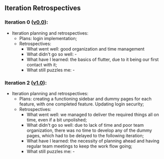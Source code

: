 ## Iteration Retrospectives

### Iteration 0 ([v0.0](https://github.com/LEIC-ES-2021-22/2LEIC15T1/releases/tag/v0.0)):

* Iteration planning and retrospectives: 
  * Plans: login implementation;
  * Retrospectives:
    - What went well: good organization and time management
    - What didn't go so well: -
    - What have I learned: the basics of flutter, due to it being our first contact with it;
    - What still puzzles me: -

### Iteration 2 ([v1.0](https://github.com/LEIC-ES-2021-22/2LEIC15T1/releases/tag/v1.0)):

* Iteration planning and retrospectives: 
  * Plans: creating a functioning sidebar and dummy pages for each feature, with one completed feature. Updating login security;
  * Retrospectives: 
    - What went well: we managed to deliver the required things all on time, even if a bit unpolished;
    - What didn't go so well: due to lack of time and poor team organization, there was no time to develop any of the dummy pages, which had to be delayed to the following iteration;
    - What have I learned: the necessity of planning ahead and having regular team meetings to keep the work flow going;
    - What still puzzles me: -
    
